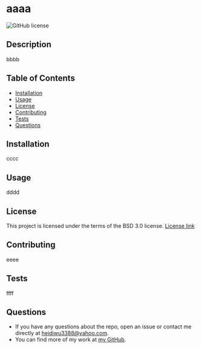
# aaaa
![GitHub license](https://img.shields.io/badge/license-BSD_3-blue.svg)

## Description
bbbb

## Table of Contents
* [Installation](#installation)
* [Usage](#usage)
* [License](#license) 
* [Contributing](#contributing)
* [Tests](#tests)
* [Questions](#questions)

## Installation
cccc

## Usage
dddd

## License
This project is licensed under the terms of the BSD 3.0 license.
[License link](https://opensource.org/licenses/BSD-3-Clause)
    

## Contributing
eeee

## Tests
ffff

## Questions
- If you have any questions about the repo, open an issue or contact me directly at heidiwu3388@yahoo.com. 
- You can find more of my work at [my GitHub](https://github.com/heidiwu3388/).
    
  